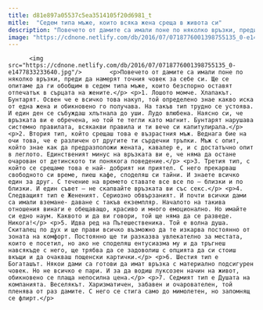 ```yaml
---
title: d81e897a05537c5ea3514105f20d6981_t
mitle:  "Седем типа мъже, които всяка жена среща в живота си"
description: "Повечето от дамите са имали поне по няколко връзки, преди да намерят точния човек за себе си. Ще се опитаме да ги обобщим в седем типа мъже, които безспорно оставят отпечатък в сърцата на жените. 1. Лошото момче. Хлапакът. Бунтарят. Освен че е всичко това накуп, той определено знае какво иска от една жена и …"
image: "https://cdnone.netlify.com/db/2016/07/0718776001398755135_0-e1477833233640.jpg"
---
```


          <img src="https://cdnone.netlify.com/db/2016/07/0718776001398755135_0-e1477833233640.jpg"/>        <p>Повечето от дамите са имали поне по няколко връзки, преди да намерят точния човек за себе си. Ще се опитаме да ги обобщим в седем типа мъже, които безспорно оставят отпечатък в сърцата на жените.</p> <p>1. Лошото момче. Хлапакът. Бунтарят. Освен че е всичко това накуп, той определено знае какво иска от една жена и обикновено го получава. На такъв тип трудно се устоява. И един ден се събуждаш хлътнала до уши. Лудо влюбена. Наясно си, че връзката ви е обречена, но той те тегли като магнит. Бунтарят нарушава системно правилата, всякакви правила и ти вече си капитулирала.</p> <p>2. Втория тип, който срещаш това е възрастния мъж. Веднага бие на очи това, че е различен от другите ти сърдечни тръпки. Мъж с опит, който знае как да предразположи жената, кавалер е, и с достатъчно опит в леглото. Единственият минус на връзката ви е, че няма да остане очарован от детинското ти понякога поведение.</p> <p>3. Третия тип, с който се срещаме това е най- добрият ни приятел. С него прекарваш свободното си време, пиеш кафе, споделяш си тайни. И знаете всичко един за друг. С течение на времето ставате все все по – близки и по близки. И един съвет – не скапвайте връзката ви със секс.</p> <p>4. Следващият тип е Жененият. Сериозно обвързаният. И почти всички дами са имали вземане- даване с такъв екземпляр. Началото на такива отношения винаги е обещаващо, красиво и много емоционално. Но имайте си едно наум. Каквото и да ви говори, той ще няма да се разведе. Никога!</p> <p>5. Идва ред на Пътешественика. Той е волна душа. Скиталец по дух и ще прави всичко възможно да те изкарва постоянно от зоната на комфорт. Постоянно ще ти разказва увлекателно за местата, които е посетил, но ако не споделяш ентусиазма му и да тръгнеш навсякъде с него, ще трябва да се задоволиш с опцията да си стоиш вкъщи и да очакваш пощенски картички.</p> <p>6. Шестия тип е Богаташът. Някои дами са готови да имат връзка с материално подсигурен човек. Но не всичко е пари. И за да водиш луксозен начин на живот, обикновено се плаща непосилна цена.</p> <p>7. Седмият тип е Душата на компанията. Веселякът. Харизматичен, забавен и очарователен, той пленява от раз дамите. С него се стига само до мимолетен, но запомнящ се флирт.</p>        